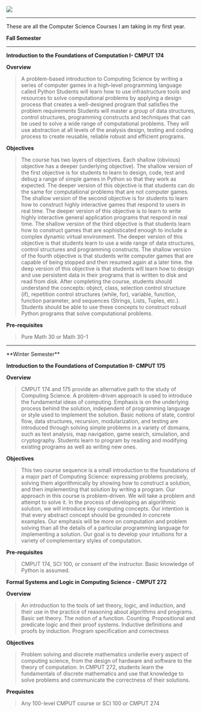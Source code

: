 <img src = "https://enterprisequartetdotcom.files.wordpress.com/2012/09/ua1txt2.jpg">
<hr>
These are all the Computer Science Courses I am taking in my first year.

**Fall Semester**
<hr>

**Introduction to the Foundations of Computation I- CMPUT 174**

**Overview**

>A problem-based introduction to Computing Science by writing a series of computer games in a high-level programming language called Python
Students will learn how to use infrastructure tools and resources to solve computational problems by applying a design process that creates a well-designed program that satisfies the problem requirements
 Students will master a group of data structures, control structures, programming constructs and techniques that can be used to solve a wide range of computational problems. They will use abstraction at all levels of the analysis design, testing and coding process to create reusable, reliable robust and efficient programs.
 
 **Objectives**
 >The course has two layers of objectives. Each shallow (obvious) objective has a deeper (underlying objective). The shallow version of the first objective is for students to learn to design, code, test and debug a range of simple games in Python so that they work as expected. The deeper version of this objective is that students can do the same for computational problems that are not computer games. The shallow version of the second objective is for students to learn how to construct highly interactive games that respond to users in real time. The deeper version of this objective is to learn to write highly interactive general application programs that respond in real time. The shallow version of the third objective is that students learn how to construct games that are sophisticated enough to include a complex dynamic virtual environment. The deeper version of this objective is that students learn to use a wide range of data structures, control structures and programming constructs. The shallow version of the fourth objective is that students write computer games that are capable of being stopped and then resumed again at a later time. the deep version of this objective is that students will learn how to design and use persistent data in their programs that is written to disk and read from disk.
 After completing the course, students should understand the concepts: object, class, selection control structure (if), repetition control structures (while, for), variable, function, function parameter, and sequences (Strings, Lists, Tuples, etc.). Students should be able to use these concepts to construct robust Python programs that solve computational problems.

**Pre-requisites**
>Pure Math 30 or Math 30-1

<hr>
**Winter Semester**

**Introduction to the Foundations of Computation II- CMPUT 175**

**Overview**

>CMPUT 174 and 175 provide an alternative path to the study of Computing Science. A problem-driven approach is used to introduce the fundamental ideas of computing. Emphasis is on the underlying process behind the solution, independent of programming language or style used to implement the solution.
Basic notions of state, control flow, data structures, recursion, modularization, and testing are introduced through solving simple problems in a variety of domains, such as text analysis, map navigation, game search, simulation, and cryptography. Students learn to program by reading and modifying existing programs as well as writing new ones.

**Objectives**

>This two course sequence is a small introduction to the foundations of a major part of Computing Science: expressing problems precisely, solving them algorithmically by showing how to construct a solution, and then implementing that solution by writing a program.
Our approach in this course is problem-driven. We will take a problem and attempt to solve it. In the process of developing an algorithmic solution, we will introduce key computing concepts. Our intention is that every abstract concept should be grounded in concrete examples.
Our emphasis will be more on computation and problem solving than all the details of a particular programming language for implementing a solution. Our goal is to develop your intuitions for a variety of complementary styles of computation.

**Pre-requisites**

>CMPUT 174, SCI 100, or consent of the instructor. Basic knowledge of Python is assumed.





**Formal Systems and Logic in Computing Science - CMPUT 272**

**Overview**

>An introduction to the tools of set theory, logic,
and induction, and their use in the practice of reasoning about algorithms and programs. Basic
set theory. The notion of a function. Counting. Propositional and predicate logic and their proof
systems. Inductive definitions and proofs by induction. Program specification and correctness

**Objectives**

>Problem solving and discrete mathematics underlie every aspect of computing science,
from the design of hardware and software to the theory of computation. In CMPUT 272, students
learn the fundamentals of discrete mathematics and use that knowledge to solve problems and
communicate the correctness of their solutions.

**Prequistes**

>Any 100-level CMPUT course or SCI 100 or CMPUT 274


